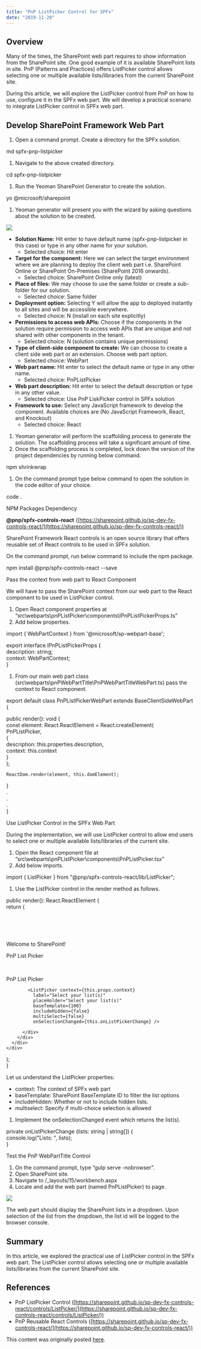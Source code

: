 ```yaml
---
title: "PnP ListPicker Control for SPFx"
date: "2019-11-20"
---
```


## Overview

Many of the times, the SharePoint web part requires to show information from the SharePoint site. One good example of it is available SharePoint lists in site. PnP (Patterns and Practices) offers ListPicker control allows selecting one or multiple available lists/libraries from the current SharePoint site.

During this article, we will explore the ListPicker control from PnP on how to use, configure it in the SPFx web part. We will develop a practical scenario to integrate ListPicker control in SPFx web part.

## Develop SharePoint Framework Web Part

1. Open a command prompt. Create a directory for the SPFx solution.

md spfx-pnp-listpicker

1. Navigate to the above created directory.

cd spfx-pnp-listpicker

1. Run the Yeoman SharePoint Generator to create the solution.

yo @microsoft/sharepoint

1. Yeoman generator will present you with the wizard by asking questions about the solution to be created.

![](https://nanddeepnachanblogs.com/wp-content/uploads/2020/03/word-image-480.png)

- **Solution Name:** Hit enter to have default name (spfx-pnp-listpicker in this case) or type in any other name for your solution.
    - Selected choice: Hit enter
- **Target for the component:** Here we can select the target environment where we are planning to deploy the client web part i.e. SharePoint Online or SharePoint On-Premises (SharePoint 2016 onwards).
    - Selected choice: SharePoint Online only (latest)
- **Place of files:** We may choose to use the same folder or create a sub-folder for our solution.
    - Selected choice: Same folder
- **Deployment option:** Selecting Y will allow the app to deployed instantly to all sites and will be accessible everywhere.
    - Selected choice: N (install on each site explicitly)
- **Permissions to access web APIs:** Choose if the components in the solution require permission to access web APIs that are unique and not shared with other components in the tenant.
    - Selected choice: N (solution contains unique permissions)
- **Type of client-side component to create:** We can choose to create a client side web part or an extension. Choose web part option.
    - Selected choice: WebPart
- **Web part name:** Hit enter to select the default name or type in any other name.
    - Selected choice: PnPListPicker
- **Web part description:** Hit enter to select the default description or type in any other value.
    - Selected choice: Use PnP LiskPicker control in SPFx solution
- **Framework to use:** Select any JavaScript framework to develop the component. Available choices are (No JavaScript Framework, React, and Knockout)
    - Selected choice: React

1. Yeoman generator will perform the scaffolding process to generate the solution. The scaffolding process will take a significant amount of time.
2. Once the scaffolding process is completed, lock down the version of the project dependencies by running below command.

npm shrinkwrap

1. On the command prompt type below command to open the solution in the code editor of your choice.

code .

NPM Packages Dependency

**@pnp/spfx-controls-react** ([https://sharepoint.github.io/sp-dev-fx-controls-react/](https://sharepoint.github.io/sp-dev-fx-controls-react/))

SharePoint Framework React controls is an open source library that offers reusable set of React controls to be used in SPFx solution.

On the command prompt, run below command to include the npm package.

npm install @pnp/spfx-controls-react --save

Pass the context from web part to React Component

We will have to pass the SharePoint context from our web part to the React component to be used in ListPicker control.

1. Open React component properties at “src\\webparts\\pnPListPicker\\components\\IPnPListPickerProps.ts”
2. Add below properties.

import { WebPartContext } from '@microsoft/sp-webpart-base';  
  
export interface IPnPListPickerProps {  
  description: string;  
  context: WebPartContext;  
}

1. From our main web part class (src\\webparts\\pnPWebPartTitle\\PnPWebPartTitleWebPart.ts) pass the context to React component.

export default class PnPListPickerWebPart extends BaseClientSideWebPart<IPnPListPickerWebPartProps> {  
  
  public render(): void {  
    const element: React.ReactElement<IPnPListPickerProps > = React.createElement(  
      PnPListPicker,  
      {  
        description: this.properties.description,  
        context: this.context  
      }  
    );  
  
    ReactDom.render(element, this.domElement);  
  }  
     .  
     .  
     .  
}

Use ListPicker Control in the SPFx Web Part

During the implementation, we will use ListPicker control to allow end users to select one or multiple available lists/libraries of the current site.

1. Open the React component file at “src\\webparts\\pnPListPicker\\components\\PnPListPicker.tsx”
2. Add below imports.

import { ListPicker } from "@pnp/spfx-controls-react/lib/ListPicker";

1. Use the ListPicker control in the render method as follows.

public render(): React.ReactElement<IPnPListPickerProps> {  
  return (  
    <div className={styles.pnPListPicker}>  
      <div className={styles.container}>  
        <div className={styles.row}>  
          <div className={styles.column}>  
            <span className={styles.title}>Welcome to SharePoint!</span>  
            <p className={styles.subTitle}>PnP List Picker</p>  
            <p className={styles.description}>PnP List Picker</p>  
  
            <ListPicker context={this.props.context}  
              label="Select your list(s)"  
              placeHolder="Select your list(s)"  
              baseTemplate={100}  
              includeHidden={false}  
              multiSelect={false}  
              onSelectionChanged={this.onListPickerChange} />  
  
          </div>  
        </div>  
      </div>  
    </div>  
  );  
}

Let us understand the ListPicker properties:

- context: The context of SPFx web part
- baseTemplate: SharePoint BaseTemplate ID to filter the list options
- includeHidden: Whether or not to include hidden lists.
- multiselect: Specify if multi-choice selection is allowed

1. Implement the onSelectionChanged event which returns the list(s).

private onListPickerChange (lists: string | string\[\]) {  
    console.log("Lists: ", lists);  
}

Test the PnP WebPartTitle Control

1. On the command prompt, type “gulp serve -nobrowser”.
2. Open SharePoint site.
3. Navigate to /\_layouts/15/workbench.aspx
4. Locate and add the web part (named PnPListPicker) to page.

![](https://nanddeepnachanblogs.com/wp-content/uploads/2020/03/word-image-481.png)

The web part should display the SharePoint lists in a dropdown. Upon selection of the list from the dropdown, the list id will be logged to the browser console.

## Summary

In this article, we explored the practical use of ListPicker control in the SPFx web part. The ListPicker control allows selecting one or multiple available lists/libraries from the current SharePoint site.

## References

- PnP ListPicker Control ([https://sharepoint.github.io/sp-dev-fx-controls-react/controls/ListPicker/](https://sharepoint.github.io/sp-dev-fx-controls-react/controls/ListPicker/))
- PnP Reusable React Controls ([https://sharepoint.github.io/sp-dev-fx-controls-react/](https://sharepoint.github.io/sp-dev-fx-controls-react/))

This content was originally posted [here](https://www.c-sharpcorner.com/article/pnp-listpicker-control-for-spfx/).
